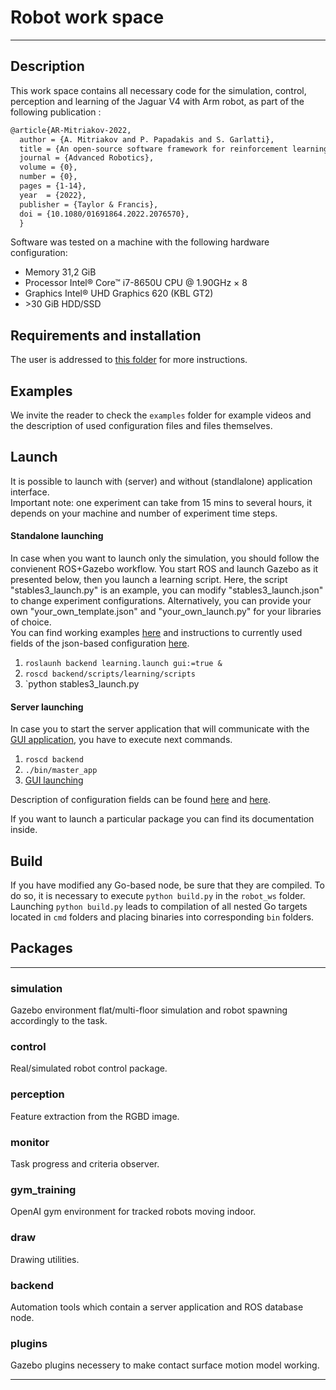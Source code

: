 # Robot work space
***
## Description
This work space contains all necessary code for the simulation, control, perception and learning of the Jaguar V4 with Arm robot, as part of the following publication :


```latex
@article{AR-Mitriakov-2022,
  author = {A. Mitriakov and P. Papadakis and S. Garlatti},
  title = {An open-source software framework for reinforcement learning-based control of tracked robots in simulated indoor environments},
  journal = {Advanced Robotics},
  volume = {0},
  number = {0},
  pages = {1-14},
  year  = {2022},
  publisher = {Taylor & Francis},
  doi = {10.1080/01691864.2022.2076570},
  }
  ```

Software was tested on a machine with the following hardware configuration:
* Memory 31,2 GiB
* Processor Intel® Core™ i7-8650U CPU @ 1.90GHz × 8 
* Graphics Intel® UHD Graphics 620 (KBL GT2)
* \>30 GiB HDD/SSD

## Requirements and installation
The user is addressed to [this folder](https://github.com/gwaxG/robot_ws/tree/main/installation) for more instructions.

## Examples
We invite the reader to check the `examples` folder for example videos and the description of used configuration files and files themselves.  

## Launch

It is possible to launch with (server) and without (standlalone) application interface.  
Important note: one experiment can take from 15 mins to several hours, it depends on your machine and number of experiment time steps.

#### Standalone launching    
In case when you want to launch only the simulation, you should follow the convienent ROS+Gazebo workflow.
You start ROS and launch Gazebo as it presented below, then you launch a learning script. 
Here, the script "stables3_launch.py" is an example, you can modify "stables3_launch.json" to change experiment configurations.
Alternatively, you can provide your own "your_own_template.json" and "your_own_launch.py" for your libraries of choice.  
You can find working examples [here](https://github.com/gwaxG/robot_ws/tree/main/examples) and instructions to currently used fields of the json-based configuration [here](https://github.com/gwaxG/robot_ws/tree/main/backend).

1. `roslaunh backend learning.launch gui:=true &`  
2. `roscd backend/scripts/learning/scripts`  
3. `python stables3_launch.py

#### Server launching    
In case you to start the server application that will communicate with the [GUI application](http://github.com/gwaxG/robot-simu),
you have to execute next commands.

1. `roscd backend`   
2. `./bin/master_app`  
3. [GUI launching](http://github.com/gwaxG/robot-simu)  

Description of configuration fields can be found [here](https://github.com/gwaxG/robot_ws/tree/main/backend) and [here](https://github.com/gwaxG/robot_ws/tree/main/examples).  

If you want to launch a particular package you can find its documentation inside.



## Build 
If you have modified any Go-based node, be sure that they are compiled.
To do so, it is necessary to execute `python build.py` in the `robot_ws` folder.
Launching `python build.py` leads to compilation of all nested Go targets located in `cmd` folders and placing binaries into corresponding `bin` folders.

## Packages
***
### simulation
Gazebo environment flat/multi-floor simulation and robot spawning accordingly to the task.
### control
Real/simulated robot control package.
### perception
Feature extraction from the RGBD image.
### monitor
Task progress and criteria observer.
### gym_training
OpenAI gym environment for tracked robots moving indoor.
### draw
Drawing utilities.
### backend
Automation tools which contain a server application and ROS database node.
### plugins
Gazebo plugins necessery to make contact surface motion model working.
***

